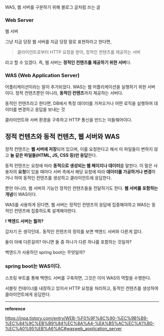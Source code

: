WAS, 웹 서버를 구분하기 위해 블로그 글처럼 쓰는 글

### Web Server

웹 서버

그냥 지금 당장 웹 서버를 지금 당장 말로 표현하라고 한다면,

> 클라이언트로부터 HTTP 요청을 받아, 정적인 컨텐츠를 제공하는 서버

라고 할 수 있겠다. 즉, 웹 서버는 **정적인 컨텐츠를 제공하기 위한 서버**다.

### WAS (Web Application Server)

어플리케이션이라는 말이 추가되었다. WAS는 웹 어플리케이션을 실행하기 위한 서버이다. 정적 컨텐츠뿐만 아니라, **동적인 컨텐츠**까지 제공하는 서버다.

동적인 컨텐츠라고 한다면, DB에서 특정 데이터를 가져오거나 어떤 로직을 실행하여 데이터를 변경하고 응답을 보내는 것

클라이언트와 서버 환경을 구축하고 HTTP 통신을 만드는 미들웨어이다.

## 정적 컨텐츠와 동적 컨텐츠, 웹 서버와 WAS

정적 컨텐츠는 **웹 서버에 저장**되어 있으며, 이를 요청한다고 해서 이 파일들이 변하지 않고 **늘 같은 파일들(HTML, JS, CSS 등)만 응답**한다.

동적 컨텐츠는 요청에 따라 **동적으로 생성되는 웹 페이지나 데이터**를 말한다.
이 말은 사용자의 **요청**이 있을 때마다 서버 측에서 해당 요청에 따라 **데이터를 가공하거나 변경**하거나 하여 동적인 컨텐츠를 생성하고 클라이언트에 응답한다.

뿐만 아니라, 웹 서버의 기능인 정적인 컨텐츠들을 전달하기도 한다. **웹 서버를 포함하는 개념**이 WAS이다.

WAS를 사용하게 된다면, 웹 서버는 정적인 컨텐츠의 응답에 집중해야하고 WAS는 동적인 컨텐츠에 집중하도록 설계해야한다.

**! 백엔드 서버는 뭘까?**

갑자기 든 생각인데.. 동적인 컨텐츠의 정의를 보면 백엔드 서버와 다른게 없다.

둘이 아예 다른걸까? 아니면 둘 중 하나가 다른 하나를 포함하는 것일까?

백엔드가 사용하던 spring boot는 무엇일까?

### spring boot는 WAS이다.

스프링 부트를 통해 백엔드 서버를 구축하면, 그것은 이미 WAS의 역할을 수행한다.

서블릿 컨테이너를 내장하고 있어서 HTTP 요청을 처리하고, 동적인 컨텐츠를 생성하여 클라이언트에게 응답한다.

---

**reference**

https://inpa.tistory.com/entry/WEB-%F0%9F%8C%90-%EC%9B%B9-%EC%84%9C%EB%B9%84%EC%8A%A4-%EA%B5%AC%EC%A1%B0-%EC%A0%95%EB%A6%AC#wasweb_application_server
